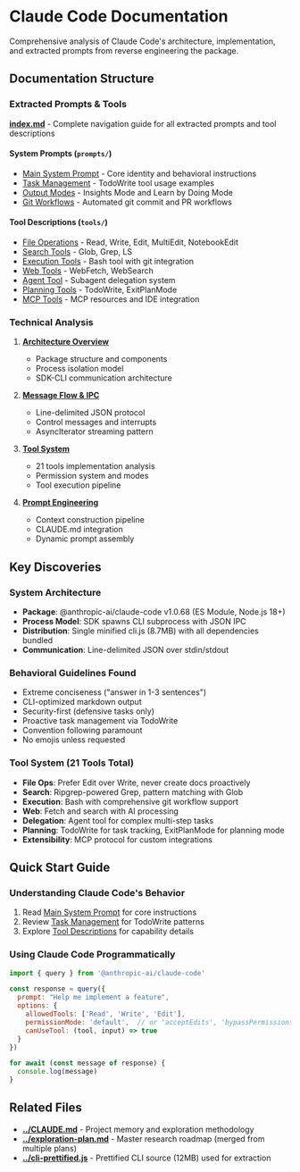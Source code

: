 # Claude Code Documentation

Comprehensive analysis of Claude Code's architecture, implementation, and extracted prompts from reverse engineering the package.

## Documentation Structure

### Extracted Prompts & Tools
**[index.md](./index.md)** - Complete navigation guide for all extracted prompts and tool descriptions

#### System Prompts (`prompts/`)
- [Main System Prompt](./prompts/01-main-system-prompt.md) - Core identity and behavioral instructions
- [Task Management](./prompts/02-task-management.md) - TodoWrite tool usage examples
- [Output Modes](./prompts/03-output-modes.md) - Insights Mode and Learn by Doing Mode
- [Git Workflows](./prompts/04-git-workflows.md) - Automated git commit and PR workflows

#### Tool Descriptions (`tools/`)
- [File Operations](./tools/01-file-operations.md) - Read, Write, Edit, MultiEdit, NotebookEdit
- [Search Tools](./tools/02-search-tools.md) - Glob, Grep, LS
- [Execution Tools](./tools/03-execution-tools.md) - Bash tool with git integration
- [Web Tools](./tools/04-web-tools.md) - WebFetch, WebSearch
- [Agent Tool](./tools/05-agent-tool.md) - Subagent delegation system
- [Planning Tools](./tools/06-planning-tools.md) - TodoWrite, ExitPlanMode
- [MCP Tools](./tools/07-mcp-tools.md) - MCP resources and IDE integration

### Technical Analysis

1. **[Architecture Overview](./01-architecture-overview.md)**
   - Package structure and components
   - Process isolation model
   - SDK-CLI communication architecture

2. **[Message Flow & IPC](./02-message-flow-ipc.md)**
   - Line-delimited JSON protocol
   - Control messages and interrupts
   - AsyncIterator streaming pattern

3. **[Tool System](./03-tool-system.md)**
   - 21 tools implementation analysis
   - Permission system and modes
   - Tool execution pipeline

4. **[Prompt Engineering](./04-prompt-engineering.md)**
   - Context construction pipeline
   - CLAUDE.md integration
   - Dynamic prompt assembly

## Key Discoveries

### System Architecture
- **Package**: @anthropic-ai/claude-code v1.0.68 (ES Module, Node.js 18+)
- **Process Model**: SDK spawns CLI subprocess with JSON IPC
- **Distribution**: Single minified cli.js (8.7MB) with all dependencies bundled
- **Communication**: Line-delimited JSON over stdin/stdout

### Behavioral Guidelines Found
- Extreme conciseness ("answer in 1-3 sentences")
- CLI-optimized markdown output
- Security-first (defensive tasks only)
- Proactive task management via TodoWrite
- Convention following paramount
- No emojis unless requested

### Tool System (21 Tools Total)
- **File Ops**: Prefer Edit over Write, never create docs proactively
- **Search**: Ripgrep-powered Grep, pattern matching with Glob
- **Execution**: Bash with comprehensive git workflow support
- **Web**: Fetch and search with AI processing
- **Delegation**: Agent tool for complex multi-step tasks
- **Planning**: TodoWrite for task tracking, ExitPlanMode for planning mode
- **Extensibility**: MCP protocol for custom integrations

## Quick Start Guide

### Understanding Claude Code's Behavior
1. Read [Main System Prompt](./prompts/01-main-system-prompt.md) for core instructions
2. Review [Task Management](./prompts/02-task-management.md) for TodoWrite patterns
3. Explore [Tool Descriptions](./index.md) for capability details

### Using Claude Code Programmatically
```javascript
import { query } from '@anthropic-ai/claude-code'

const response = query({
  prompt: "Help me implement a feature",
  options: {
    allowedTools: ['Read', 'Write', 'Edit'],
    permissionMode: 'default',  // or 'acceptEdits', 'bypassPermissions'
    canUseTool: (tool, input) => true
  }
})

for await (const message of response) {
  console.log(message)
}
```

## Related Files

- **[../CLAUDE.md](../CLAUDE.md)** - Project memory and exploration methodology
- **[../exploration-plan.md](../exploration-plan.md)** - Master research roadmap (merged from multiple plans)
- **[../cli-prettified.js](../cli-prettified.js)** - Prettified CLI source (12MB) used for extraction